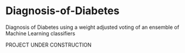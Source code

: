 # Diagnosis-of-Diabetes
Diagnosis of Diabetes using a weight adjusted voting of an ensemble of Machine Learning classifiers


PROJECT UNDER CONSTRUCTION
